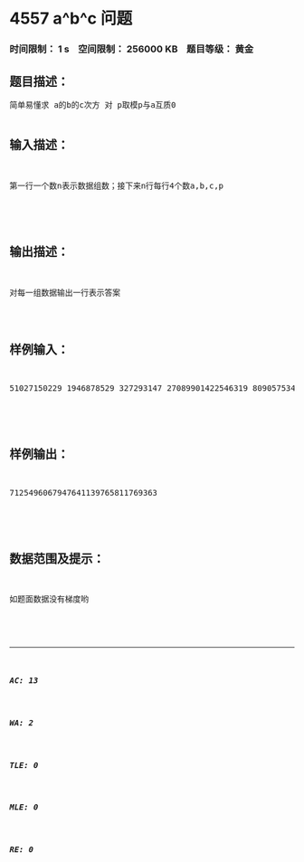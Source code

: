 # 4557 a^b^c 问题   
### 时间限制： 1 s&nbsp;&nbsp;&nbsp;&nbsp;空间限制： 256000 KB&nbsp;&nbsp;&nbsp;&nbsp;题目等级： 黄金  
## 题目描述：  

<pre>
简单易懂求 a的b的c次方 对 p取模p与a互质0<a,b,c< 10的12次方;0<p< 10的6次方  

</pre>
  
  
## 输入描述：  

<pre>
第一行一个数n表示数据组数；接下来n行每行4个数a,b,c,p  

</pre>
  
  
## 输出描述：  

<pre>
对每一组数据输出一行表示答案
</pre>
  
  
## 样例输入：  

<pre>
51027150229 1946878529 327293147 27089901422546319 809057534 1204751956 902611340875048 1995852472 695150281 11828291982213995 2044077978 1831760439 7596826763501245 70001198 366112966 7938418  

</pre>
  
  
## 样例输出：  

<pre>
7125496067947641139765811769363  

</pre>
  
  
## 数据范围及提示：  

<pre>
如题面数据没有梯度哟  

</pre>
  
  
***  

##### AC: 13  
##### WA: 2  
##### TLE: 0  
##### MLE: 0  
##### RE: 0  
